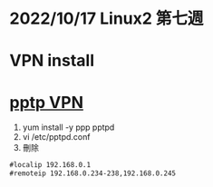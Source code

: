 # 2022/10/17 Linux2 第七週

# VPN install
# [pptp VPN](https://help.aliyun.com/document_detail/41345.html)
1. yum install -y ppp pptpd
2. vi /etc/pptpd.conf
3. 刪除
```md
#localip 192.168.0.1
#remoteip 192.168.0.234-238,192.168.0.245
```